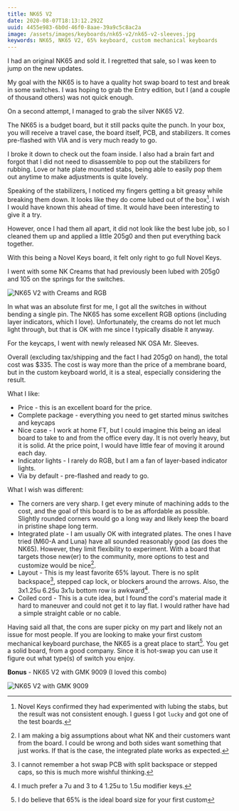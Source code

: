 ```yaml
---
title: NK65 V2
date: 2020-08-07T18:13:12.292Z
uuid: 4455e983-6b0d-46f0-8aae-39a9c5c8ac2a
image: /assets/images/keyboards/nk65-v2/nk65-v2-sleeves.jpg
keywords: NK65, NK65 V2, 65% keyboard, custom mechanical keyboards
---
```


I had an original NK65 and sold it. I regretted that sale, so I was keen to jump on the new updates.

My goal with the NK65 is to have a quality hot swap board to test and break in some switches. I was hoping to grab the Entry edition, but I (and a couple of thousand others) was not quick enough.

On a second attempt, I managed to grab the silver NK65 V2.

The NK65 is a budget board, but it still packs quite the punch. In your box, you will receive a travel case, the board itself, PCB, and stabilizers. It comes pre-flashed with VIA and is very much ready to go.

I broke it down to check out the foam inside. I also had a brain fart and forgot that I did not need to disassemble to pop out the stabilizers for rubbing. Love or hate plate mounted stabs, being able to easily pop them out anytime to make adjustments is quite lovely.

Speaking of the stabilizers, I noticed my fingers getting a bit greasy while breaking them down. It looks like they do come lubed out of the box[^nk]. I wish I would have known this ahead of time. It would have been interesting to give it a try.

However, once I had them all apart, it did not look like the best lube job, so I cleaned them up and applied a little 205g0 and then put everything back together.

With this being a Novel Keys board, it felt only right to go full Novel Keys.

I went with some NK Creams that had previously been lubed with 205g0 and 105 on the springs for the switches.

![NK65 V2 with Creams and RGB](/assets/images/keyboards/nk65-v2/nk65-v2-rgb.jpg)

In what was an absolute first for me, I got all the switches in without bending a single pin. The NK65 has some excellent RGB options (including layer indicators, which I love). Unfortunately, the creams do not let much light through, but that is OK with me since I typically disable it anyway.

For the keycaps, I went with newly released NK OSA Mr. Sleeves.

Overall (excluding tax/shipping and the fact I had 205g0 on hand), the total cost was \$335. The cost is way more than the price of a membrane board, but in the custom keyboard world, it is a steal, especially considering the result.

What I like:

- Price - this is an excellent board for the price.
- Complete package - everything you need to get started minus switches and keycaps
- Nice case - I work at home FT, but I could imagine this being an ideal board to take to and from the office every day. It is not overly heavy, but it is solid. At the price point, I would have little fear of moving it around each day.
- Indicator lights - I rarely do RGB, but I am a fan of layer-based indicator lights.
- Via by default - pre-flashed and ready to go.

What I wish was different:

- The corners are very sharp. I get every minute of machining adds to the cost, and the goal of this board is to be as affordable as possible. Slightly rounded corners would go a long way and likely keep the board in pristine shape long term.
- Integrated plate - I am usually OK with integrated plates. The ones I have tried (M60-A and Luna) have all sounded reasonably good (as does the NK65). However, they limit flexibility to experiment. With a board that targets those new(er) to the community, more options to test and customize would be nice[^experiment].
- Layout - This is my least favorite 65% layout. There is no split backspace[^bs], stepped cap lock, or blockers around the arrows. Also, the 3x1.25u 6.25u 3x1u bottom row is awkward[^br].
- Coiled cord - This is a cute idea, but I found the cord's material made it hard to maneuver and could not get it to lay flat. I would rather have had a simple straight cable or no cable.

Having said all that, the cons are super picky on my part and likely not an issue for most people. If you are looking to make your first custom mechanical keyboard purchase, the NK65 is a great place to start[^65]. You get a solid board, from a good company. Since it is hot-swap you can use it figure out what type(s) of switch you enjoy.

**Bonus** - NK65 V2 with GMK 9009 (I loved this combo)

![NK65 V2 with GMK 9009](/assets/images/keyboards/nk65-v2/nk65-v2-9009.jpg)

[^experiment]: I am making a big assumptions about what NK and their customers want from the board. I could be wrong and both sides want something that just works. If that is the case, the integrated plate works as expected.
[^bs]: I cannot remember a hot swap PCB with split backspace or stepped caps, so this is much more wishful thinking.
[^br]: I much prefer a 7u and 3 to 4 1.25u to 1.5u modifier keys.
[^65]: I do believe that 65% is the ideal board size for your first custom
[^nk]: Novel Keys confirmed they had experimented with lubing the stabs, but the result was not consistent enough. I guess I got `lucky` and got one of the test boards.

